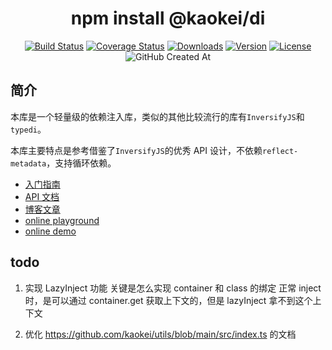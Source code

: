 <h1 align="center">npm install @kaokei/di</h1>
<div align="center">

[![Build Status](https://github.com/kaokei/di/actions/workflows/build.yml/badge.svg)](https://github.com/kaokei/di/actions/workflows/build.yml)
[![Coverage Status](https://coveralls.io/repos/github/kaokei/di/badge.svg?branch=main)](https://coveralls.io/github/kaokei/di?branch=main)
[![Downloads](https://img.shields.io/npm/dm/@kaokei/di.svg?sanitize=true)](https://npmcharts.com/compare/@kaokei/di?minimal=true)
[![Version](https://img.shields.io/npm/v/@kaokei/di.svg?sanitize=true)](https://www.npmjs.com/package/@kaokei/di)
[![License](https://img.shields.io/npm/l/@kaokei/di.svg?sanitize=true)](https://www.npmjs.com/package/@kaokei/di)
![GitHub Created At](https://img.shields.io/github/created-at/kaokei/di?style=social)

</div>

## 简介

本库是一个轻量级的依赖注入库，类似的其他比较流行的库有`InversifyJS`和`typedi`。

本库主要特点是参考借鉴了`InversifyJS`的优秀 API 设计，不依赖`reflect-metadata`，支持循环依赖。

- [入门指南](./docs/guide/README.md)
- [API 文档](./docs/api/README.md)
- [博客文章](./docs/note/01.什么是Token.md)
- [online playground](https://codesandbox.io/s/di-playground-zjnyv)
- [online demo](https://codesandbox.io/s/di-playground-zjnyv)

## todo

1. 实现 LazyInject 功能
   关键是怎么实现 container 和 class 的绑定
   正常 inject 时，是可以通过 container.get 获取上下文的，但是 lazyInject 拿不到这个上下文

2. 优化 https://github.com/kaokei/utils/blob/main/src/index.ts 的文档
